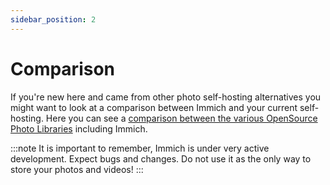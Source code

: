 ```yaml
---
sidebar_position: 2
---
```


# Comparison

If you're new here and came from other photo self-hosting alternatives you might want to look at a comparison between Immich and your current self-hosting.
Here you can see a [comparison between the various OpenSource Photo Libraries](https://meichthys.github.io/foss_photo_libraries/) including Immich.

:::note
It is important to remember, Immich is under very active development. Expect bugs and changes. Do not use it as the only way to store your photos and videos!
:::
